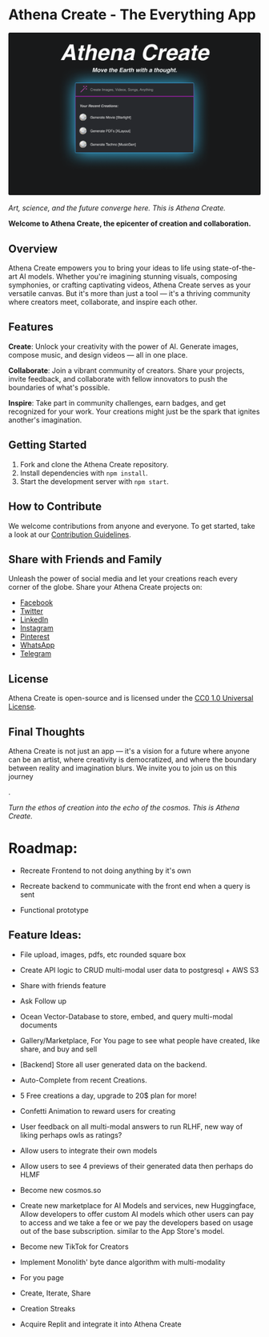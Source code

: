 # Athena Create - The Everything App

![Athena Create Logo](Athena_Create.png)

*Art, science, and the future converge here. This is Athena Create.*

**Welcome to Athena Create, the epicenter of creation and collaboration.** 

## Overview

Athena Create empowers you to bring your ideas to life using state-of-the-art AI models. Whether you're imagining stunning visuals, composing symphonies, or crafting captivating videos, Athena Create serves as your versatile canvas. But it's more than just a tool — it's a thriving community where creators meet, collaborate, and inspire each other.

## Features

**Create**: Unlock your creativity with the power of AI. Generate images, compose music, and design videos — all in one place. 

**Collaborate**: Join a vibrant community of creators. Share your projects, invite feedback, and collaborate with fellow innovators to push the boundaries of what's possible.

**Inspire**: Take part in community challenges, earn badges, and get recognized for your work. Your creations might just be the spark that ignites another's imagination.

## Getting Started

1. Fork and clone the Athena Create repository.
2. Install dependencies with `npm install`.
3. Start the development server with `npm start`.

## How to Contribute

We welcome contributions from anyone and everyone. To get started, take a look at our [Contribution Guidelines](https://github.com/kyegomez/Athena-Create/blob/main/CONTRIBUTING.md).

## Share with Friends and Family

Unleash the power of social media and let your creations reach every corner of the globe. Share your Athena Create projects on:

- [Facebook](https://www.facebook.com/sharer/sharer.php?u=https://github.com/kyegomez/Athena-Create)
- [Twitter](https://twitter.com/intent/tweet?text=Check%20out%20my%20new%20creation%20on%20Athena%20Create!&url=https://github.com/kyegomez/Athena-Create)
- [LinkedIn](https://www.linkedin.com/sharing/share-offsite/?url=https://github.com/kyegomez/Athena-Create)
- [Instagram](instagram://camera)
- [Pinterest](http://pinterest.com/pin/create/button/?url=https://github.com/kyegomez/Athena-Create)
- [WhatsApp](https://wa.me/?text=Check%20out%20my%20new%20creation%20on%20Athena%20Create!%20https://github.com/kyegomez/Athena-Create)
- [Telegram](https://telegram.me/share/url?url=https://github.com/kyegomez/Athena-Create&text=Check%20out%20my%20new%20creation%20on%20Athena%20Create!)

## License

Athena Create is open-source and is licensed under the [CC0 1.0 Universal
 License](https://github.com/kyegomez/Athena-Create/blob/main/LICENSE).

## Final Thoughts

Athena Create is not just an app — it's a vision for a future where anyone can be an artist, where creativity is democratized, and where the boundary between reality and imagination blurs. We invite you to join us on this journey

.

*Turn the ethos of creation into the echo of the cosmos. This is Athena Create.*



# Roadmap:

* Recreate Frontend to not doing anything by it's own

* Recreate backend to communicate with the front end when a query is sent

* Functional prototype


## Feature Ideas:

* File upload, images, pdfs, etc rounded square box

* Create API logic to CRUD multi-modal user data to postgresql + AWS S3

* Share with friends feature

* Ask Follow up

* Ocean Vector-Database to store, embed, and query multi-modal documents

* Gallery/Marketplace, For You page to see what people have created, like share, and buy and sell

* [Backend] Store all user generated data on the backend.

* Auto-Complete from recent Creations.

* 5 Free creations a day, upgrade to 20$ plan for more! 

* Confetti Animation to reward users for creating

* User feedback on all multi-modal answers to run RLHF, new way of liking perhaps owls as ratings?

* Allow users to integrate their own models

* Allow users to see 4 previews of their generated data then perhaps do HLMF

* Become new cosmos.so

* Create new marketplace for AI Models and services, new Huggingface, Allow developers to offer custom AI models which other users can pay to access and we take a fee or we pay the developers based on usage out of the base subscription.  similar to the App Store's model.

* Become new TikTok for Creators

* Implement Monolith' byte dance algorithm with multi-modality

* For you page

* Create, Iterate, Share

* Creation Streaks

* Acquire Replit and integrate it into Athena Create